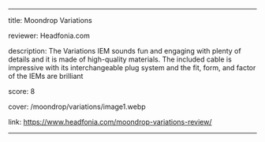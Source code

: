 ---

title: Moondrop Variations

reviewer: Headfonia.com

description:  The Variations IEM sounds fun and engaging with plenty of details and it is made of high-quality materials. The included cable is impressive with its interchangeable plug system and the fit, form, and factor of the IEMs are brilliant

score: 8

cover: /moondrop/variations/image1.webp

link: https://www.headfonia.com/moondrop-variations-review/

---